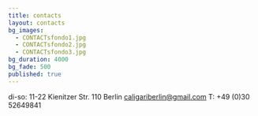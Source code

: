 ```yaml
---
title: contacts
layout: contacts
bg_images: 
  - CONTACTsfondo1.jpg
  - CONTACTsfondo2.jpg
  - CONTACTsfondo3.jpg
bg_duration: 4000
bg_fade: 500
published: true
---
```


di-so: 11-22
Kienitzer Str. 110
Berlin
caligariberlin@gmail.com
T: +49 (0)30 52649841